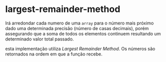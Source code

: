 # largest-remainder-method 

Irá arredondar cada numero de uma `array` para o número mais próximo dado uma determinada precisão (número de casas decimais), 
porém assegurando que a soma de todos os elementos continuem resultando um determinado valor total passado.

esta implementação utiliza *Largest Remainder Method*. Os números são retornados na
ordem em que a função recebe.
